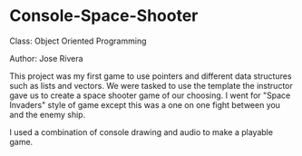 # Console-Space-Shooter
Class: Object Oriented Programming

Author: Jose Rivera

This project was my first game to use pointers and different data structures such as lists and vectors. 
We were tasked to use the template the instructor gave us to create a space shooter game of our choosing.
I went for "Space Invaders" style of game except this was a one on one fight between you and the enemy ship.

I used a combination of console drawing and audio to make a playable game.